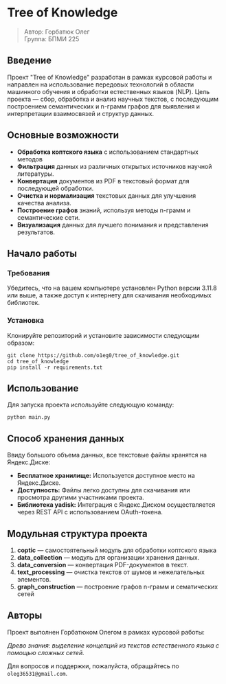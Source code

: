 # Tree of Knowledge

> Автор: Горбатюк Олег\
> Группа: БПМИ 225

## Введение
Проект "Tree of Knowledge" разработан в рамках курсовой работы и направлен на использование передовых технологий в области машинного обучения и обработки естественных языков (NLP). Цель проекта — сбор, обработка и анализ научных текстов, с последующим построением семантических и n-грамм графов для выявления и интерпретации взаимосвязей и структур данных.

## Основные возможности
- **Обработка коптского языка** с использованием стандартных методов
- **Фильтрация** данных из различных открытых источников научной литературы.
- **Конвертация** документов из PDF в текстовый формат для последующей обработки.
- **Очистка и нормализация** текстовых данных для улучшения качества анализа.
- **Построение графов** знаний, используя методы n-грамм и семантические сети.
- **Визуализация** данных для лучшего понимания и представления результатов.

## Начало работы

### Требования
Убедитесь, что на вашем компьютере установлен Python версии 3.11.8 или выше, а также доступ к интернету для скачивания необходимых библиотек.

### Установка
Клонируйте репозиторий и установите зависимости следующим образом:
```commandline
git clone https://github.com/o1eg0/tree_of_knowledge.git
cd tree_of_knowledge
pip install -r requirements.txt
```

## Использование
Для запуска проекта используйте следующую команду:
```commandline
python main.py
```

## Способ хранения данных
Ввиду большого объема данных, все текстовые файлы хранятся на Яндекс.Диске:
- **Бесплатное хранилище:** Используется доступное место на Яндекс.Диске.
- **Доступность:** Файлы легко доступны для скачивания или просмотра другими участниками проекта.
- **Библиотека yadisk:** Интеграция с Яндекс.Диском осуществляется через REST API с использованием OAuth-токена.

## Модульная структура проекта
1. **coptic** — самостоятельный модуль для обработки коптского языка
2. **data_collection** — модуль для организации хранения данных.
3. **data_conversion** — конвертация PDF-документов в текст.
4. **text_processing** — очистка текстов от шумов и нежелательных элементов.
5. **graph_construction** — построение графов n-грамм и сематических сетей

## Авторы
Проект выполнен Горбатюком Олегом в рамках курсовой работы:

_Древо знания: выделение концепций из текстов естественного языка с помощью сложных сетей._

Для вопросов и поддержки, пожалуйста, обращайтесь по `oleg36531@gmail.com`.